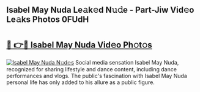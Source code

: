 ## Isabel May Nuda Le𝚊k𝚎d N𝚞𝚍e - Part-Jiw Vid𝚎o Le𝚊ks Photos 0FUdH

# <h2><a href="http://fbbm2ho.evod.top/?m=Isabel+May+Nuda">🔗 👉🔴 Isabel May Nuda Vid𝚎o Ph𝚘t𝚘s</a></h2>

[![Isabel May Nuda N𝚞d𝚎s](https://i.imgur.com/8V9OHl7.gif)](http://fbbm2ho.evod.top/?m=Isabel+May+Nuda)
Social media sensation Isabel May Nuda, recognized for sharing lifestyle and dance content, including dance performances and vlogs. The public's fascination with Isabel May Nuda personal life has only added to his allure as a public figure. 
